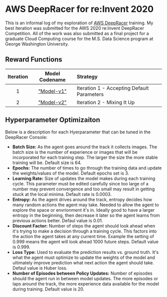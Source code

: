 # AWS DeepRacer for re:Invent 2020

This is an informal log of my exploration of [AWS DeepRacer](https://aws.amazon.com/deepracer/) training.  My best iteration was submitted for the AWS 2020 re:Invent DeepRacer Competition. All of the work was also submitted as a final project for a graduate Cloud Computing course for the M.S. Data Science program at George Washington University.

## Reward Functions

|Iteration|Model Codename|Strategy| 
| :---: |:---:|:-----|
|1|["Model-v1"](./iterations/Model-v1.md)|Iteration 1 - Accepting Default Parameters|
|2|["Model-v2"](./iterations/v2-RacingLine.md)|Iteration 2 - Mixing It Up|

## Hyperparameter Optimizaiton
Below is a description for each Hyerparameter that can be tuned in the DeepRacer Console:
- <b>Batch Size:</b> As the agent goes around the track it collects images. The batch size is the number of experience or images that will be incorporated for each training step. The larger the size the more stable training will be. Default size is 64.
- <b>Epochs:</b> The number of times to go through the training data and update the weights/values of the model. Default epochs set is 3.
- <b>Learning Rate:</b> Size of updates the model makes during each training cycle. This parameter must be edited carefully since too large of a number may prevent convergence and too small may result in getting stuck at the local minima. Default rate is 0.0003.
- <b>Entropy:</b> As the agent drives around the track, entropy decides how many random actions the agent may take. Needed to allow the agent to explore the space or envrionment it's in. Ideally good to have a larger entropy in the beginning, then decrease it later so the agent learns from previous actions better. Defaul value is 0.01.
- <b>Discount Factor:</b> Number of steps the agent should look ahead when it's trying to make a decision through a training cycle. This factors into the action the agent takes at any current time. Example the setting of 0.999 means the agent will look ahead 1000 future steps. Default value is 0.999.
- <b>Loss Type:</b> Used to evaluate the prediction results vs. ground truth. It's what the agent must optimize to update the weights of the model and ultimately improve prediction what next action the agent should take. Defaul value is Huber loss.
- <b>Number of Episodes between Policy Updates:</b> Number of episodes should the agent run in between model updates. The more episodes or laps around the track, the more experience data available for the model during training. Default value is 20.
